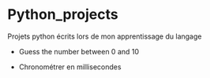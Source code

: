 # Python_projects
Projets python écrits lors de mon apprentissage du langage

* Guess the number between 0 and 10 

* Chronométrer en millisecondes
